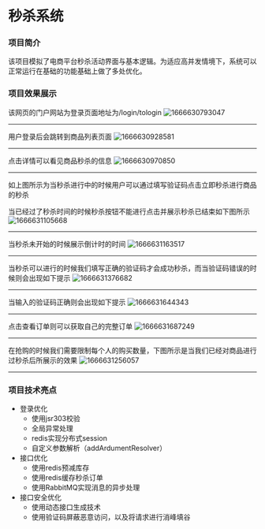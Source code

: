 # 秒杀系统

### 项目简介
该项目模拟了电商平台秒杀活动界面与基本逻辑。为适应高并发情境下，系统可以正常运行在基础的功能基础上做了多处优化。

### 项目效果展示

该网页的门户网站为登录页面地址为/login/tologin
![1666630793047](https://user-images.githubusercontent.com/62894592/197583227-c1bda7a4-e3a1-47a0-897e-22e58d9b0340.png)
<hr>

用户登录后会跳转到商品列表页面
![1666630928581](https://user-images.githubusercontent.com/62894592/197583574-fdc0afeb-130d-4b90-830c-22325470bd73.png)
<hr>

点击详情可以看见商品秒杀的信息
![1666630970850](https://user-images.githubusercontent.com/62894592/197583689-f67508ae-6e08-4835-b343-71f06e204f3e.png)
<hr>

如上图所示为当秒杀进行中的时候用户可以通过填写验证码点击立即秒杀进行商品的秒杀

当已经过了秒杀时间的时候秒杀按钮不能进行点击并展示秒杀已结束如下图所示
![1666631105668](https://user-images.githubusercontent.com/62894592/197584148-da6cc0fe-d2ce-43b7-a204-1563aa7891b1.png)
<hr>

当秒杀未开始的时候展示倒计时的时间
![1666631163517](https://user-images.githubusercontent.com/62894592/197584441-5aa4576d-04d9-4411-94b7-5a631bfb4fae.png)
<hr>

当秒杀可以进行的时候我们填写正确的验证码才会成功秒杀，而当验证码错误的时候则会出现如下提示
![1666631376682](https://user-images.githubusercontent.com/62894592/197585186-8c09f84c-aaef-41d7-bf1e-d26e58ee3155.png)
<hr>

当输入的验证码正确则会出现如下提示
![1666631644343](https://user-images.githubusercontent.com/62894592/197585962-852d84a6-3285-4ce9-a447-0960c3c5d0ce.png)
<hr>

点击查看订单则可以获取自己的完整订单
![1666631687249](https://user-images.githubusercontent.com/62894592/197586096-30158cac-0278-424c-8b65-e9cc18ee588b.png)
<hr>


在抢购的时候我们需要限制每个人的购买数量，下图所示是当我们已经对商品进行过秒杀后所展示的效果
![1666631256057](https://user-images.githubusercontent.com/62894592/197584700-105ecade-d8c8-4127-b397-5bef6c550714.png)
<hr>

### 项目技术亮点
- 登录优化
  - 使用jsr303校验
  - 全局异常处理
  - redis实现分布式session
  - 自定义参数解析（addArdumentResolver）
- 接口优化
  - 使用redis预减库存
  - 使用redis缓存秒杀订单
  - 使用RabbitMQ实现消息的异步处理
- 接口安全优化
  - 使用动态接口生成技术
  - 使用验证码屏蔽恶意访问，以及将请求进行消峰填谷
  
